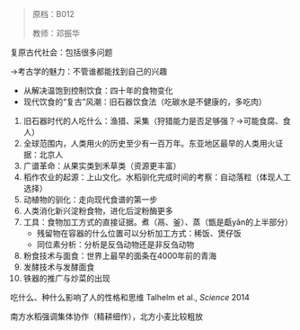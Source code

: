 > 原档：B012
>
> 教师：邓振华

复原古代社会：包括很多问题

→考古学的魅力：不管谁都能找到自己的兴趣

- 从解决温饱到控制饮食：四十年的食物变化
- 现代饮食的“复古”风潮：旧石器饮食法（吃碳水是不健康的，多吃肉）

1. 旧石器时代的人吃什么：渔猎、采集（狩猎能力是否足够强？→可能食腐、食人）
2. 全球范围内，人类用火的历史至少有一百万年。东亚地区最早的人类用火证据：北京人
3. 广谱革命：从果实类到禾草类（资源更丰富）
4. 稻作农业的起源：上山文化。水稻驯化完成时间的考察：自动落粒（体现人工选择）
5. 动植物的驯化：走向现代食谱的第一步
6. 人类消化新兴淀粉食物，进化后淀粉酶更多
7. 工具：食物加工方式的直接证据。煮（鬲、釜）、蒸（甑是甗yǎn的上半部分）
   - 残留物在容器的什么位置可以分析加工方式：稀饭、煲仔饭
   - 同位素分析：分析是反刍动物还是非反刍动物
8. 粉食技术与面食：世界上最早的面条在4000年前的青海
9. 发酵技术与发酵面食
10. 铁器的推广与炒菜的出现

吃什么、种什么影响了人的性格和思维 Talhelm et al., *Science* 2014

南方水稻强调集体协作（精耕细作），北方小麦比较粗放